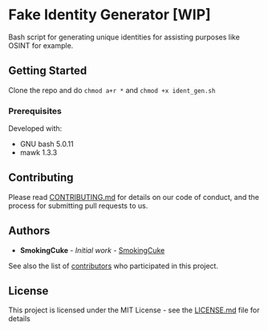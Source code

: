 # Fake Identity Generator [WIP]
Bash script for generating unique identities for assisting purposes like OSINT for example.

## Getting Started

Clone the repo and do `chmod a+r *` and `chmod +x ident_gen.sh`

### Prerequisites

Developed with: 
* GNU bash 5.0.11
* mawk 1.3.3

## Contributing

Please read [CONTRIBUTING.md](CONTRIBUTING.md) for details on our code of conduct, and the process for submitting pull requests to us.

## Authors

* **SmokingCuke** - *Initial work* - [SmokingCuke](https://github.com/smokingcuke)

See also the list of [contributors](https://github.com/smokingcuke/fake-identity-generator/contributors) who participated in this project.

## License

This project is licensed under the MIT License - see the [LICENSE.md](LICENSE.md) file for details
